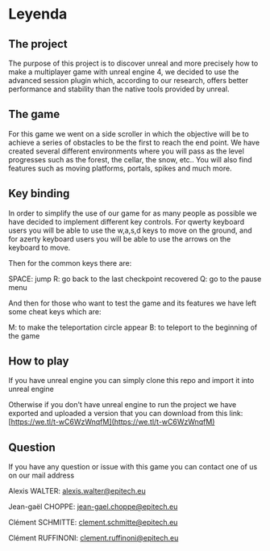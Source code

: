 # Leyenda


## The project

The purpose of this project is to discover unreal and more precisely how to make a multiplayer game with unreal engine 4, we decided to use the advanced session plugin which, according to our research, offers better performance and stability than the native tools provided by unreal.


## The game

For this game we went on a side scroller in which the objective will be to achieve a series of obstacles to be the first to reach the end point. We have created several different environments where you will pass as the level progresses such as the forest, the cellar, the snow, etc.. You will also find features such as moving platforms, portals, spikes and much more.


## Key binding

In order to simplify the use of our game for as many people as possible we have decided to implement different key controls. For qwerty keyboard users you will be able to use the w,a,s,d keys to move on the ground, and for azerty keyboard users you will be able to use the arrows on the keyboard to move. 

Then for the common keys there are:

SPACE: jump
R: go back to the last checkpoint recovered
Q: go to the pause menu

And then for those who want to test the game and its features we have left some cheat keys which are:

M: to make the teleportation circle appear
B: to teleport to the beginning of the game


## How to play

If you have unreal engine you can simply clone this repo and import it into unreal engine

Otherwise if you don't have unreal engine to run the project we have exported and uploaded a version that you can download from this link: [https://we.tl/t-wC6WzWnqfM](https://we.tl/t-wC6WzWnqfM)


## Question

If you have any question or issue with this game you can contact one of us on our mail address

Alexis WALTER: alexis.walter@epitech.eu

Jean-gaël CHOPPE: jean-gael.choppe@epitech.eu

Clément SCHMITTE: clement.schmitte@epitech.eu

Clément RUFFINONI: clement.ruffinoni@epitech.eu
